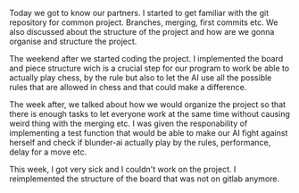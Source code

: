 Today we got to know our partners. I started to get familiar with the git repository for common project. Branches, merging, first commits etc. We also discussed about the structure of the project and how are we gonna organise and structure the project.

The weekend after we started coding the project. I implemented the board and piece structure wich is a crucial step for our program to work be able to actually play chess, by the rule but also to let the AI use all the possible rules that are allowed in chess and that could make a difference.

The week after, we talked about how we would organize the project so that there is enough tasks to let everyone work at the same time without causing weird thing with the merging etc. I was given the responability of implementing a test function that would be able to make our AI fight against herself and  check if blunder-ai actually play by the rules, performance, delay for a move etc.

This week, I got very sick and I couldn't work on the project. I reimplemented the structure of the board that was not on gitlab anymore.